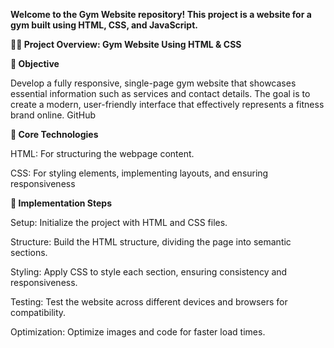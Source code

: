 **Welcome to the Gym Website repository! This project is a website for a gym built using HTML, CSS, and JavaScript.**



**🏋️‍♂️ Project Overview: Gym Website Using HTML & CSS**

**🎯 Objective**

Develop a fully responsive, single-page gym website that showcases essential information such as services and contact details. The goal is to create a modern, user-friendly interface that effectively represents a fitness brand online.​
GitHub












**🧱 Core Technologies**

HTML: For structuring the webpage content.

CSS: For styling elements, implementing layouts, and ensuring responsiveness











**🧩 Implementation Steps**

Setup: Initialize the project with HTML and CSS files.

Structure: Build the HTML structure, dividing the page into semantic sections.

Styling: Apply CSS to style each section, ensuring consistency and responsiveness.

Testing: Test the website across different devices and browsers for compatibility.

Optimization: Optimize images and code for faster load times.
